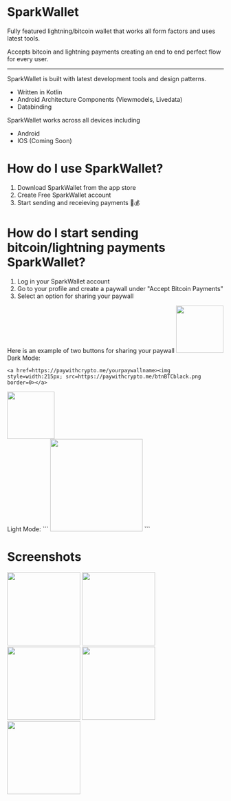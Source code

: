 # SparkWallet
Fully featured lightning/bitcoin wallet that works all form factors and uses latest tools.

Accepts bitcoin and lightning payments creating an end to end perfect flow for every user.

* * *
SparkWallet is built with latest development tools and design patterns.
- Written in Kotlin
- Android Architecture Components (Viewmodels, Livedata)
- Databinding

SparkWallet works across all devices including
- Android
- IOS (Coming Soon)

# How do I use SparkWallet?
1. Download SparkWallet from the app store
2. Create Free SparkWallet account
3. Start sending and receieving payments 💸💰

<!-- <a href='https://play.google.com/store/apps/details?id='><img alt='Get it on Google Play' src='https://play.google.com/intl/en_us/badges/images/generic/en_badge_web_generic.png' height=90px/></a> -->


# How do I start sending bitcoin/lightning payments SparkWallet?
1. Log in your SparkWallet account
2. Go to your profile and create a paywall under "Accept Bitcoin Payments"
3. Select an option for sharing your paywall

Here is an example of two buttons for sharing your paywall
<img src="https://paywithcrypto.me/btnBTCblack.png" width="110" />
<br>
Dark Mode:
```
<a href=https://paywithcrypto.me/yourpaywallname><img style=width:215px; src=https://paywithcrypto.me/btnBTCblack.png border=0></a>
```

<img src="https://paywithcrypto.me/btnBTCwhite.png" width="110" />
<br>
Light Mode:
```
<a href=https://paywithcrypto.me/yourpaywallname><img style=width:215px; src=https://paywithcrypto.me/btnBTCwhite.png border=0></a>
```

# Screenshots

<p float="left">
  <img src="https://raw.githubusercontent.com/LumaSoft/SparkWallet-Bitcoin-Lightning/main/screens/6.5-inch.png" width="170" />
  <img src="https://raw.githubusercontent.com/LumaSoft/SparkWallet-Bitcoin-Lightning/main/screens/6.5-inch-1.png" width="170" /> 
  <img src="https://raw.githubusercontent.com/LumaSoft/SparkWallet-Bitcoin-Lightning/main/screens/6.5-inch-2.png" width="170" />
  <img src="https://raw.githubusercontent.com/LumaSoft/SparkWallet-Bitcoin-Lightning/main/screens/6.5-inch-3.png" width="170" />
  <img src="https://raw.githubusercontent.com/LumaSoft/SparkWallet-Bitcoin-Lightning/main/screens/6.5-inch-4.png" width="170" />
</p>
